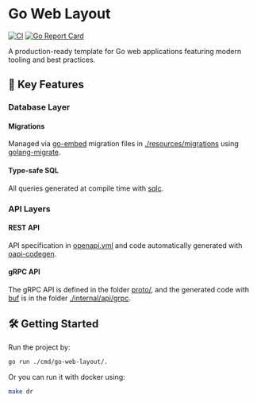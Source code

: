 # Go Web Layout

[![CI](https://github.com/manuelarte/go-web-layout/actions/workflows/ci.yml/badge.svg)](https://github.com/manuelarte/go-web-layout/actions/workflows/ci.yml)
[![Go Report Card](https://goreportcard.com/badge/github.com/manuelarte/go-web-layout)](https://goreportcard.com/report/github.com/manuelarte/go-web-layout)

A production-ready template for Go web applications featuring modern tooling and best practices.

## 🚀 Key Features

### Database Layer

#### Migrations

Managed via [go-embed](https://pkg.go.dev/embed) migration files in [./resources/migrations](./resources/migrations) using [golang-migrate](https://github.com/golang-migrate/migrate).

#### Type-safe SQL

All queries generated at compile time with [sqlc](https://sqlc.dev/).

### API Layers

#### REST API

API specification in [openapi.yml](openapi.yml) and code automatically generated with [oapi-codegen](https://github.com/deepmap/oapi-codegen).

#### gRPC API

The gRPC API is defined in the folder [proto/](proto), and the generated code with [buf](https://buf.build/) is in the folder [./internal/api/grpc](./internal/api/grpc).

## 🛠️ Getting Started

Run the project by:

```bash
go run ./cmd/go-web-layout/.
```

Or you can run it with docker using:

```bash
make dr
```
